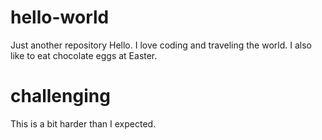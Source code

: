 # hello-world
Just another repository
Hello. I love coding and traveling the world.
I also like to eat chocolate eggs at Easter.

# challenging
This is a bit harder than I expected.